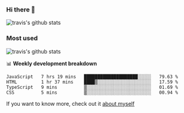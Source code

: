 ### Hi there 👋

<!--
**HondryTravis/HondryTravis** is a ✨ _special_ ✨ repository because its `README.md` (this file) appears on your GitHub profile.

Here are some ideas to get you started:

- 🔭 I’m currently working on ...
- 🌱 I’m currently learning ...
- 👯 I’m looking to collaborate on ...
- 🤔 I’m looking for help with ...
- 💬 Ask me about ...
- 📫 How to reach me: ...
- 😄 Pronouns: ...
- ⚡ Fun fact: ...
-->

![travis's github stats](https://github-readme-stats.vercel.app/api?username=HondryTravis&hide=stars)
### Most used
![travis's github stats](https://github-readme-stats.anuraghazra1.vercel.app/api/top-langs/?username=HondryTravis&layout=compact&hide_title=true)

📊 **Weekly development breakdown**

<!--START_SECTION:waka-->
```text
JavaScript   7 hrs 19 mins   ████████████████████░░░░░   79.63 % 
HTML         1 hr 37 mins    ████▒░░░░░░░░░░░░░░░░░░░░   17.59 % 
TypeScript   9 mins          ▒░░░░░░░░░░░░░░░░░░░░░░░░   01.69 % 
CSS          5 mins          ▒░░░░░░░░░░░░░░░░░░░░░░░░   00.94 % 
```
<!--END_SECTION:waka-->

If you want to know more, check out it [about myself](https://hondrytravis.github.io/)
